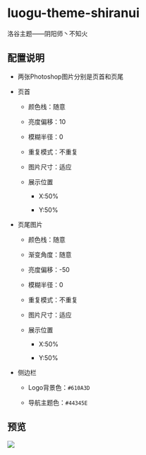 # luogu-theme-shiranui

洛谷主题——阴阳师丶不知火

## 配置说明

- 两张Photoshop图片分别是页首和页尾

- 页首

  - 颜色栈：随意
  
  - 亮度偏移：10
  
  - 模糊半径：0

  - 重复模式：不重复
  
  - 图片尺寸：适应
  
  - 展示位置
  
    - X:50%
    
    - Y:50%
    
- 页尾图片

  - 颜色栈：随意
  
  - 渐变角度：随意
  
  - 亮度偏移：-50
  
  - 模糊半径：0

  - 重复模式：不重复
  
  - 图片尺寸：适应
  
  - 展示位置
  
    - X:50%
    
    - Y:50%
    
- 侧边栏

  - Logo背景色：`#610A3D`
  
  - 导航主题色：`#44345E`
  
## 预览

![](https://i.loli.net/2019/08/05/YeUXqAjKHbyGuWt.png)

